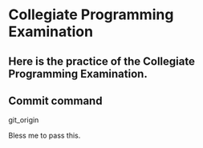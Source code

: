 # Collegiate Programming Examination

Here is the practice of the Collegiate Programming Examination.
---
## Commit command

git_origin

Bless me to pass this.


